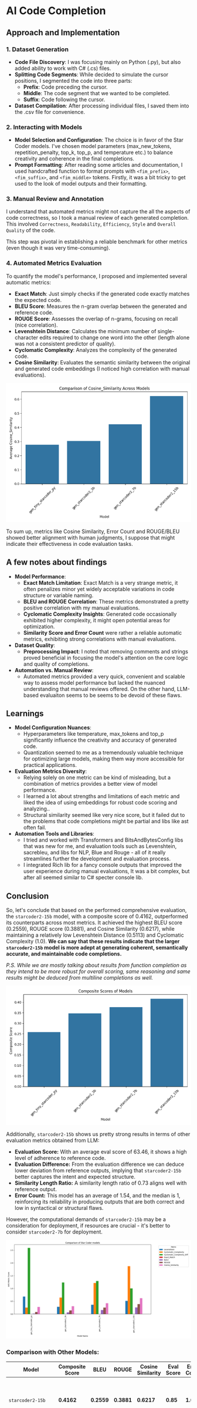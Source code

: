 # AI Code Completion

## Approach and Implementation

### 1. Dataset Generation

- **Code File Discovery**: I was focusing mainly on Python (.py), but also added ability to work with C# (.cs) files.
- **Splitting Code Segments**: While decided to simulate the cursor positions, I segmented the code into three parts:
  - **Prefix**: Code preceding the cursor.
  - **Middle**: The code segment that we wanted to be completed.
  - **Suffix**: Code following the cursor.
- **Dataset Compilation**: After processing individual files, I saved them into the .csv file for convenience.

### 2. Interacting with Models

- **Model Selection and Configuration**: The choice is in favor of the Star Coder models. I've chosen model parameters (max_new_tokens, repetition_penalty, top_k, top_p, and temperature etc.) to balance creativity and coherence in the final completions.
- **Prompt Formatting**: After reading some articles and documentation, I used handcrafted function to format prompts with `<fim_prefix>`, `<fim_suffix>`, and `<fim_middle>` tokens. Firstly, it was a bit tricky to get used to the look of model outputs and their formatting.

### 3. Manual Review and Annotation

I understand that automated metrics might not capture the all the aspects of code correctness, so I took a manual review of each generated completion. This involved `Correctness`, `Readability`, `Efficiency`, `Style` and `Overall Quality` of the code.

This step was pivotal in establishing a reliable benchmark for other metrics (even though it was very time-consuming).

### 4. Automated Metrics Evaluation

To quantify the model's performance, I proposed and implemented several automatic metrics:

- **Exact Match**: Just simply checks if the generated code exactly matches the expected code.
- **BLEU Score**: Measures the n-gram overlap between the generated and reference code.
- **ROUGE Score**: Assesses the overlap of n-grams, focusing on recall (nice correlation).
- **Levenshtein Distance**: Calculates the minimum number of single-character edits required to change one word into the other (length alone was not a consistent predictor of quality).
- **Cyclomatic Complexity**: Analyzes the complexity of the generated code.
- **Cosine Similarity**: Evaluates the semantic similarity between the original and generated code embeddings (I noticed high correlation with manual evaluations).

![Similarity Scores](./Media/CosineSimilarity.png)

To sum up, metrics like Cosine Similarity, Error Count and ROUGE/BLEU showed better alignment with human judgments, I suppose that might indicate their effectiveness in code evaluation tasks.

## A few notes about findings

- **Model Performance**:
  - **Exact Match Limitation**: Exact Match is a very strange metric, it often penalizes minor yet widely acceptable variations in code structure or variable naming.
  - **BLEU and ROUGE Correlation**: These metrics demonstrated a pretty positive correlation with my manual evaluations.
  - **Cyclomatic Complexity Insights**: Generated code occasionally exhibited higher complexity, it might open potential areas for optimization.
  - **Similarity Score and Error Count** were rather a reliable automatic metrics, exhibiting strong correlations with manual evaluations.
- **Dataset Quality**:
  - **Preprocessing Impact**: I noted that removing comments and strings proved beneficial in focusing the model's attention on the core logic and quality of completions.
- **Automation vs. Manual Review**:
  - Automated metrics provided a very quick, convenient and scalable way to assess model performance but lacked the nuanced understanding that manual reviews offered. On the other hand, LLM-based evaluaiton seems to be seems to be devoid of these flaws.

## Learnings

- **Model Configuration Nuances**:
  - Hyperparameters like temperature, max_tokens and top_p significantly influence the creativity and accuracy of generated code.
  - Quantization seemed to me as a tremendously valuable technique for optimizing large models, making them way more accessible for practical applications.
- **Evaluation Metrics Diversity**:
  - Relying solely on one metric can be kind of misleading, but a combination of metrics provides a better view of model performance.
  - I learned a lot about strengths and limitations of each metric and liked the idea of using embeddings for robust code scoring and analyzing..
  - Structural similarity seemed like very nice score, but it failed dut to the problems that code completions might be partial and libs like ast often fail.
- **Automation Tools and Libraries**:
  - I tried and worked with Transformers and BitsAndBytesConfig libs that was new for me, and evaluation tools such as Levenshtein, sacrebleu, and libs for NLP, Blue and Rouge - all of it really streamlines further the development and evaluation process.
  - I integrated Rich lib for a fancy console outputs that improved the user experience during manual evaluations, It was a bit complex, but after all seemed similar to C# specter console lib.

## Conclusion

So, let's conclude that based on the performed comprehensive evaluation, the `starcoder2-15b` model, with a composite score of 0.4162, outperformed its counterparts across most metrics. It achieved the highest BLEU score (0.2559), ROUGE score (0.3881), and Cosine Similarity (0.6217), while maintaining a relatively low Levenshtein Distance (0.5113) and Cyclomatic Complexity (1.0). **We can say that these results indicate that the larger `starcoder2-15b` model is more adept at generating coherent, semantically accurate, and maintainable code completions.**

_P.S. While we are mostly talking about results from function completion as they intend to be more robust for overall scoring, same reasoning and same results might be deduced from multiline completions as well._

![Overall computed scores](./Media/CompositeScore.png)

Additionally, `starcoder2-15b` shows us pretty strong results in terms of other evaluation metrics obtained from LLM:

- **Evaluation Score:** With an average eval score of 63.46, it shows a high level of adherence to reference code.
- **Evaluation Difference:** From the evaluation difference we can deduce lower deviation from reference outputs, implying that `starcoder2-15b` better captures the intent and expected structure.
- **Similarity Length Ratio:** A similarity length ratio of 0.73 aligns well with reference output.
- **Error Count:** This model has an average of 1.54, and the median is 1, reinforcing its reliability in producing outputs that are both correct and low in syntactical or structural flaws.

However, the computational demands of `starcoder2-15b` may be a consideration for deployment, if resources are crucial - it's better to consider `starcoder2-7b` for deployment.

![Overall computed scores](./Media/GeneralComparison.png)

### Comparison with Other Models:

| Model               | Composite Score | BLEU    | ROUGE   | Cosine Similarity | Eval Score | Error Count | Notes                                                                                                                                   |
|---------------------|-----------------|---------|---------|-------------------|------------|-------------|-----------------------------------------------------------------------------------------------------------------------------------------|
| `starcoder2-15b`    | **0.4162**      | **0.2559** | **0.3881** | **0.6217**         | **0.85**       | **1.0**         | Highest performance across metrics; ideal for high-accuracy applications.                                                               |
| `starcoder2-7b`     | 0.37            | 0.1563  | 0.2514  | 0.4214            | 0.75       | 3.0         | Strong performance, slightly lower than `starcoder2-15b`, with really lower computational cost.                                         |
| `starcoder2-3b`     | 0.3473          | 0.0621  | 0.1388  | 0.3031            | 0.5        | 3.0         | Moderate capabilities; suitable for less demanding applications.                                                                        |
| `tiny_starcoder_py` | 0.2583          | 0.0134  | 0.0765  | 0.2781            | 0.1        | 5.0         | Limited effectiveness; best suited for some kind of lightweight tasks where minimal resource usage is prioritized over qualited output. |


While `starcoder2-15b` seems to excel across almost all metrics, `starcoder2-7b` presents a nice alternative where it balances performance with computational resources. However `starcoder2-3b` and `tiny_starcoder_py` offer progressively lighter solutions, that might be suitable for much more simpler tasks or constrained environments.